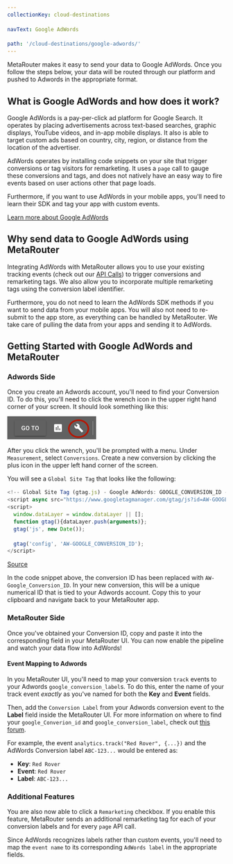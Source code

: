 ```yaml
---
collectionKey: cloud-destinations

navText: Google AdWords

path: '/cloud-destinations/google-adwords/'
---
```


MetaRouter makes it easy to send your data to Google AdWords. Once you follow the steps below, your data will be routed through our platform and pushed to Adwords in the appropriate format.

## What is Google AdWords and how does it work?

Google AdWords is a pay-per-click ad platform for Google Search. It operates by placing advertisements across text-based searches, graphic displays, YouTube videos, and in-app mobile displays. It also is able to target custom ads based on country, city, region, or distance from the location of the advertiser.

AdWords operates by installing code snippets on your site that trigger conversions or tag visitors for remarketing. It uses a `page` call to gauge these conversions and tags, and does not natively have an easy way to fire events based on user actions other that page loads.

Furthermore, if you want to use AdWords in your mobile apps, you'll need to learn their SDK and tag your app with custom events.

[Learn more about Google AdWords](https://adwords.google.com/home/)

## Why send data to Google AdWords using MetaRouter

Integrating AdWords with MetaRouter allows you to use your existing tracking events (check out our [API Calls](../calls.md)) to trigger conversions and remarketing tags. We also allow you to incorporate multiple remarketing tags using the conversion label identifier.

Furthermore, you do not need to learn the AdWords SDK methods if you want to send data from your mobile apps. You will also not need to re-submit to the app store, as everything can be handled by MetaRouter. We take care of pulling the data from your apps and sending it to AdWords.

## Getting Started with Google AdWords and MetaRouter

### Adwords Side

Once you create an Adwords account, you'll need to find your Conversion ID. To do this, you'll need to click the wrench icon in the upper right hand corner of your screen. It should look something like this:

![Adwords1](../../../images/Adwords1.png)

After you click the wrench, you'll be prompted with a menu. Under `Measurement`, select `Conversions`. Create a new conversion by clicking the plus icon in the upper left hand corner of the screen.

You will see a `Global Site Tag` that looks like the following:

```js
<!-- Global Site Tag (gtag.js) - Google AdWords: GOOGLE_CONVERSION_ID -->
<script async src="https://www.googletagmanager.com/gtag/js?id=AW-GOOGLE_CONVERSION_ID"></script>
<script>
  window.dataLayer = window.dataLayer || [];
  function gtag(){dataLayer.push(arguments)};
  gtag('js', new Date());

  gtag('config', 'AW-GOOGLE_CONVERSION_ID');
</script>
```

[Source](https://developers.google.com/adwords-remarketing-tag/)

In the code snippet above, the conversion ID has been replaced with `AW-Google_Conversion_ID`. In your new conversion, this will be a unique numerical ID that is tied to your Adwords account. Copy this to your clipboard and navigate back to your MetaRouter app.

### MetaRouter Side

Once you've obtained your Conversion ID, copy and paste it into the corresponding field in your MetaRouter UI. You can now enable the pipeline and watch your data flow into AdWords!

#### Event Mapping to Adwords

In you MetaRouter UI, you'll need to map your conversion `track` events to your Adwords `google_conversion_label`s. To do this, enter the name of your track event _exactly_ as you've named for both the **Key** and **Event** fields.

Then, add the `Conversion Label` from your Adwords conversion event to the **Label** field inside the MetaRouter UI. For more information on where to find your `google_Converion_id` and `google_conversion_label`, check out [this forum](https://www.en.advertisercommunity.com/t5/AdWords-Tracking-and-Reporting/Find-conversion-ID-and-Conversion-label/td-p/364894#).

For example, the event `analytics.track("Red Rover", {...})` and the AdWords Conversion label `ABC-123...` would be entered as:

- **Key**: `Red Rover`
- **Event**: `Red Rover`
- **Label**: `ABC-123...`

### Additional Features

You are also now able to click a `Remarketing` checkbox. If you enable this feature, MetaRouter sends an additional remarketing tag for each of your conversion labels and for every `page` API call.

Since AdWords recognizes labels rather than custom events, you'll need to map the `event name` to its corresponding `AdWords label` in the appropriate fields.
